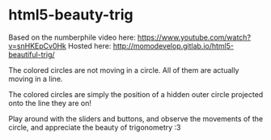 # html5-beauty-trig



Based on the numberphile video here: https://www.youtube.com/watch?v=snHKEpCv0Hk
Hosted here: http://momodevelop.gitlab.io/html5-beautiful-trig/

The colored circles are not moving in a circle. 
All of them are actually moving in a line. 

The colored circles are simply the position of a hidden outer circle projected onto the line they are on!

Play around with the sliders and buttons, and observe the movements of the circle, and appreciate the beauty of trigonometry :3